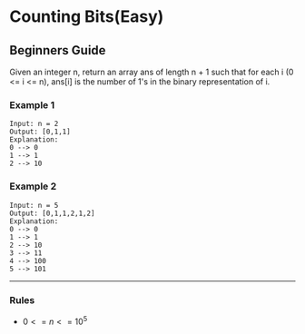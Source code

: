 # Counting Bits(Easy)

## Beginners Guide

Given an integer n, return an array ans of length n + 1 such that for each i (0 <= i <= n), ans[i] is the number of 1's in the binary representation of i.

### Example 1

```go=
Input: n = 2
Output: [0,1,1]
Explanation:
0 --> 0
1 --> 1
2 --> 10
```

### Example 2

```go=
Input: n = 5
Output: [0,1,1,2,1,2]
Explanation:
0 --> 0
1 --> 1
2 --> 10
3 --> 11
4 --> 100
5 --> 101
```

---

### Rules

* $0 <= n <= 10^5$
